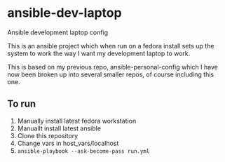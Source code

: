 # ansible-dev-laptop

Ansible development laptop config

This is an ansible project which when run on a fedora install sets up
the system to work the way I want my development laptop to work.

This is based on my previous repo, ansible-personal-config which
I have now been broken up into several smaller repos, of course including this one.

## To run

1. Manually install latest fedora workstation
1. Manuallt install latest ansible
1. Clone this repository
1. Change vars in host_vars/localhost
1. `ansible-playbook --ask-become-pass run.yml`
